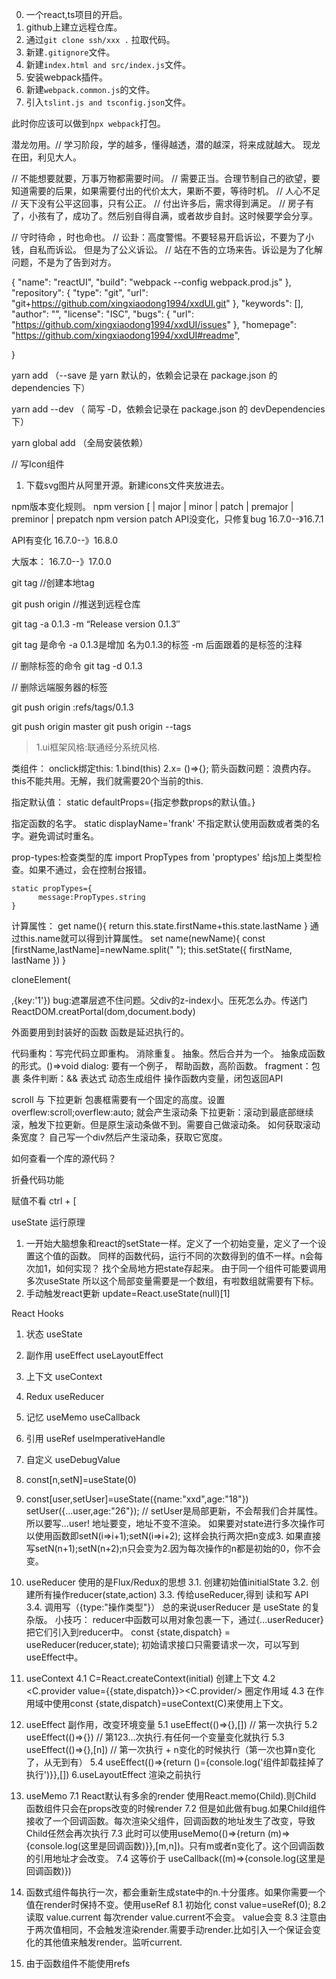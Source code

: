 0. 一个react,ts项目的开启。
1. github上建立远程仓库。
2. 通过`git clone ssh/xxx .` 拉取代码。
3. 新建`.gitignore`文件。
4. 新建`index.html and src/index.js`文件。
5. 安装webpack插件。
6. 新建`webpack.common.js`的文件。
7. 引入`tslint.js and tsconfig.json`文件。

此时你应该可以做到`npx webpack`打包。

潜龙勿用。// 学习阶段，学的越多，懂得越透，潜的越深，将来成就越大。
现龙在田，利见大人。

// 不能想要就要，万事万物都需要时间。
// 需要正当。合理节制自己的欲望，要知道需要的后果，如果需要付出的代价太大，果断不要，等待时机。
// 人心不足
// 天下没有公平这回事，只有公正。
// 付出许多后，需求得到满足。
// 房子有了，小孩有了，成功了。然后别自得自满，或者故步自封。这时候要学会分享。

// 守时待命 ，时也命也。
// 讼卦：高度警惕。不要轻易开启诉讼，不要为了小钱，自私而诉讼。 但是为了公义诉讼。
// 站在不告的立场来告。诉讼是为了化解问题，不是为了告到对方。


{
  "name": "reactUI",
    "build": "webpack --config webpack.prod.js"
  },
  "repository": {
    "type": "git",
    "url": "git+https://github.com/xingxiaodong1994/xxdUI.git"
  },
  "keywords": [],
  "author": "",
  "license": "ISC",
  "bugs": {
    "url": "https://github.com/xingxiaodong1994/xxdUI/issues"
  },
  "homepage": "https://github.com/xingxiaodong1994/xxdUI#readme",

}

yarn add <packageName> （--save 是 yarn 默认的，依赖会记录在 package.json 的 dependencies 下）

yarn add <packageName> --dev （ 简写 -D，依赖会记录在 package.json 的 devDependencies 下）

yarn global add <packageName> （全局安装依赖）

// 写Icon组件
1. 下载svg图片从阿里开源。新建icons文件夹放进去。

npm版本变化规则。
npm version [<newversion> | major | minor | patch | premajor | preminor | prepatch
 npm version patch
API没变化，只修复bug 16.7.0--》16.7.1

API有变化 16.7.0--》16.8.0

大版本： 16.7.0--》17.0.0

git tag <tagName> //创建本地tag

git push origin <tagName> //推送到远程仓库


git tag -a 0.1.3 -m “Release version 0.1.3″

git tag 是命令
-a 0.1.3是增加 名为0.1.3的标签
-m 后面跟着的是标签的注释

// 删除标签的命令
git tag -d 0.1.3




// 删除远端服务器的标签

git push origin :refs/tags/0.1.3

git push origin master
git push origin --tags


> 1.ui框架风格:联通经分系统风格.

类组件：
onclick绑定this:
 1.bind(this)
 2.x= ()=>{};
 箭头函数问题：浪费内存。this不能共用。无解，我们就需要20个当前的this.
 
 指定默认值：
  static defaultProps={指定参数props的默认值。}
  
 指定函数的名字。 
  static displayName='frank' 不指定默认使用函数或者类的名字。避免调试时重名。
  
  prop-types:检查类型的库
  import PropTypes from 'proptypes' 
  给js加上类型检查。如果不通过，会在控制台报错。
  ```
  static propTypes={
        message:PropTypes.string
  }
  ```
  计算属性：
  get name(){
     return this.state.firstName+this.state.lastName
  }
  通过this.name就可以得到计算属性。
  set name(newName){
     const [firstName,lastName]=newName.split(" ");
     this.setState({
        firstName,
        lastName
     })
  }
  
  
 
 cloneElement(<div>,{key:'1'})
 bug:遮罩层遮不住问题。父div的z-index小。压死怎么办。传送门ReactDOM.creatPortal(dom,document.body)
 
 外面要用到封装好的函数
 函数是延迟执行的。
 
 代码重构：写完代码立即重构。
 消除重复。
 抽象。然后合并为一个。
 抽象成函数的形式。()=>void
 dialog: 
 要有一个例子，
 帮助函数，高阶函数。
  fragment：包裹 
  条件判断：&& 表达式 
  动态生成组件
  操作函数内变量，闭包返回API
  
  
  
  scroll 与 下拉更新
  包裹框需要有一个固定的高度。设置overflew:scroll;overflew:auto; 就会产生滚动条
  下拉更新：滚动到最底部继续滚，触发下拉更新。但是原生滚动条做不到。需要自己做滚动条。
  如何获取滚动条宽度？ 自己写一个div然后产生滚动条，获取它宽度。
  
  如何查看一个库的源代码？
  
  折叠代码功能
  
  赋值不看
  ctrl + [
  
  
  useState 运行原理
  1. 一开始大脑想象和react的setState一样。定义了一个初始变量，定义了一个设置这个值的函数。
  同样的函数代码，运行不同的次数得到的值不一样。n会每次加1，如何实现？ 找个全局地方把state存起来。
  由于同一个组件可能要调用多次useState 所以这个局部变量需要是一个数组，有啦数组就需要有下标。
  2. 手动触发react更新 update=React.useState(null)[1]
  
  React Hooks
  1. 状态 useState
  2. 副作用 useEffect  useLayoutEffect
  3. 上下文 useContext
  4. Redux useReducer
  5. 记忆 useMemo useCallback
  6. 引用 useRef useImperativeHandle
  7. 自定义 useDebugValue
  
  1. const[n,setN]=useState(0)
  2. const[user,setUser]=useState({name:"xxd",age:"18"})
  setUser({...user,age:"26"}); // setUser是局部更新，不会帮我们合并属性。所以要写...user! 地址要变，地址不变不渲染。
  如果要对state进行多次操作可以使用函数即setN(i=>i+1);setN(i=>i+2); 这样会执行两次把n变成3.
  如果直接写setN(n+1);setN(n+2);n只会变为2.因为每次操作的n都是初始的0，你不会变。
  3. useReducer
  使用的是Flux/Redux的思想
  3.1. 创建初始值initialState
  3.2. 创建所有操作reducer(state,action)
  3.3. 传给useReducer,得到 读和写 API
  3.4. 调用写（{type:"操作类型"}）
  总的来说userReducer 是 useState 的复杂版。
  小技巧： 
  reducer中函数可以用对象包裹一下，通过{...userReducer}把它们引入到reducer中。
  const {state,dispatch} = useReducer(reducer,state);
  初始请求接口只需要请求一次，可以写到useEffect中。
  4. useContext
  4.1 C=React.createContext(initial) 创建上下文
  4.2 <C.provider value={{state,dispatch}}><C.provider/> 圈定作用域
  4.3 在作用域中使用const {state,dispatch}=useContext(C)来使用上下文。
  5. useEffect 副作用，改变环境变量
  5.1  useEffect(()=>{},[]) // 第一次执行
  5.2 useEffect(()=>{}) // 第123...次执行.有任何一个变量变化就执行
  5.3 useEffect(()=>{},[n]) // 第一次执行 + n变化的时候执行（第一次也算n变化了，从无到有）
  5.4 useEffect(()=>{return ()={console.log('组件卸载挂掉了执行')}},[])
  6.useLayoutEffect 渲染之前执行
  7. useMemo
  7.1 React默认有多余的render 使用React.memo(Child).则Child 函数组件只会在props改变的时候render
  7.2 但是如此做有bug.如果Child组件接收了一个回调函数。每次渲染父组件，回调函数的地址发生了改变，导致Child任然会再次执行
  7.3 此时可以使用useMemo(()=>{return (m)=>{console.log(这里是回调函数)}},[m,n])。只有m或者n变化了。这个回调函数的引用地址才会改变。
  7.4 这等价于 useCallback((m)=>{console.log(这里是回调函数)})
  8. 函数式组件每执行一次，都会重新生成state中的n.十分蛋疼。如果你需要一个值在render时保持不变。使用useRef
  8.1 初始化 const value=useRef(0);
  8.2 读取 value.current 每次render value.current不会变。 value会变
  8.3 注意由于两次值相同，不会触发渲染render.需要手动render.比如引入一个保证会变化的其他值来触发render。监听current.
  9. 由于函数组件不能使用refs
  
  
  
  
  
  
  
  
  
  
  
  
  
  
  
  
  
  
  
  
  